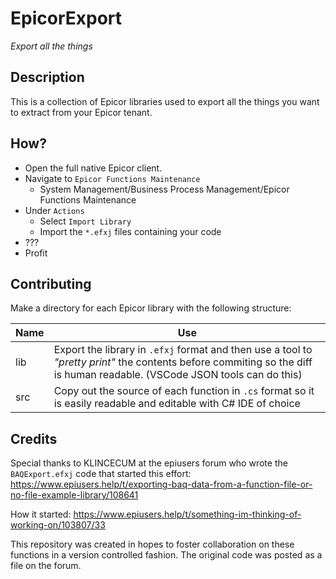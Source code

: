 # EpicorExport
*Export all the things*

## Description
This is a collection of Epicor libraries used to export all the things you want to extract from your Epicor tenant.

## How?
- Open the full native Epicor client.
- Navigate to `Epicor Functions Maintenance`
    - System Management/Business Process Management/Epicor Functions Maintenance
- Under `Actions`
    - Select `Import Library`
    - Import the `*.efxj` files containing your code
- ???
- Profit

## Contributing
Make a directory for each Epicor library with the following structure:

|   Name    |   Use |
|-----------|-------|
|   lib     |   Export the library in `.efxj` format and then use a tool to *"pretty print"* the contents before commiting so the diff is human readable. (VSCode JSON tools can do this)   |
|   src     |   Copy out the source of each function in `.cs` format so it is easily readable and editable with C# IDE of choice |

## Credits
Special thanks to KLINCECUM at the epiusers forum who wrote the `BAQExport.efxj` code that started this effort:
https://www.epiusers.help/t/exporting-baq-data-from-a-function-file-or-no-file-example-library/108641

How it started: https://www.epiusers.help/t/something-im-thinking-of-working-on/103807/33

This repository was created in hopes to foster collaboration on these functions in a version controlled fashion. 
The original code was posted as a file on the forum.
